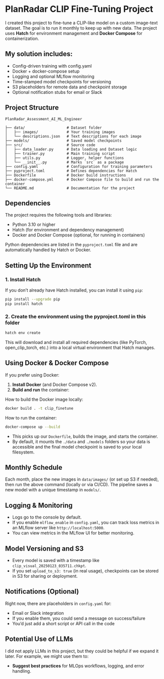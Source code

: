 # PlanRadar CLIP Fine-Tuning Project

I created this project to fine-tune a CLIP-like model on a custom image-text dataset. The goal is to run it monthly to keep up with new data. The project uses **Hatch** for environment management and **Docker Compose** for containerization.

## My solution includes:

- Config-driven training with config.yaml
- Docker + docker-compose setup
- Logging and optional MLflow monitoring
- Time-stamped model checkpoints for versioning
- S3 placeholders for remote data and checkpoint storage
- Optional notification stubs for email or Slack


## Project Structure

```
PlanRadar_Assessment_AI_ML_Engineer

├── data/                   # Dataset folder
│   ├── images/             # Your training images
│   └── descriptions.json   # Text descriptions for each image
├── models/                 # Saved model checkpoints
├── src/                    # Source code
│   ├── data_loader.py      # Data loading and Dataset logic
│   ├── trainer.py          # Main training script
│   ├── utils.py            # Logger, helper functions
│   └── __init__.py         # Marks `src` as a package
├── config.yaml             # Configuration for training parameters
├── pyproject.toml          # Defines dependencies for Hatch
├── Dockerfile              # Docker build instructions
├── docker-compose.yml      # Docker Compose file to build and run the container
└── README.md               # Documentation for the project
```


## Dependencies

The project requires the following tools and libraries:
- Python 3.10 or higher
- Hatch (for environment and dependency management)
- Docker and Docker Compose (optional, for running in containers)

Python dependencies are listed in the `pyproject.toml` file and are automatically handled by Hatch or Docker.


## Setting Up the Environment

### 1. Install Hatch
If you don’t already have Hatch installed, you can install it using `pip`:

```bash
pip install --upgrade pip
pip install hatch
```

### 2. Create the environment using the pyproject.toml in this folder

```bash
hatch env create
```
This will download and install all required dependencies (like PyTorch, open_clip_torch, etc.) into a local virtual environment that Hatch manages.


## Using Docker & Docker Compose

If you prefer using Docker:
1.  **Install Docker** (and Docker Compose v2).
2.  **Build and run** the container:

How to build the Docker image locally:
```bash
docker build . -t clip_finetune
```
How to run the container:
```bash
docker-compose up --build
```

*   This picks up our `Dockerfile`, builds the image, and starts the container.
*   By default, it mounts the `./data` and `./models` folders so your data is accessible and the final model checkpoint is saved to your local filesystem.


## Monthly Schedule

Each month, place the new images in `data/images/` (or set up S3 if needed), then run the above command (locally or via CI/CD). The pipeline saves a new model with a unique timestamp in `models/`.


## Logging & Monitoring

- Logs go to the console by default.
- If you enable `mlflow_enable` in `config.yaml`, you can track loss metrics in an MLflow server like `http://localhost:5000`.
- You can view metrics in the MLflow UI for better monitoring.


## Model Versioning and S3

- Every model is saved with a timestamp like `clip_visual_20250123_035711.chkpt`.
- If you set `upload_to_s3: true` (in real usage), checkpoints can be stored in S3 for sharing or deployment.


## Notifications (Optional)

Right now, there are placeholders in `config.yaml` for:

- Email or Slack integration
- If you enable them, you could send a message on success/failure
- You’d just add a short script or API call in the code


## Potential Use of LLMs
I did not apply LLMs in this project, but they could be helpful if we expand it later. For example, we might use them to:
- **Suggest best practices** for MLOps workflows, logging, and error handling.